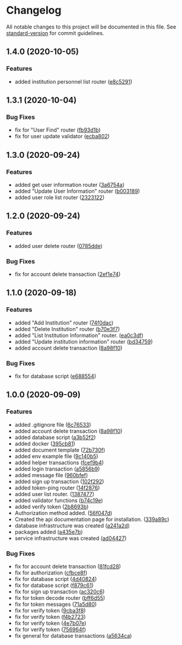 # Changelog

All notable changes to this project will be documented in this file. See [standard-version](https://github.com/conventional-changelog/standard-version) for commit guidelines.

## 1.4.0 (2020-10-05)


### Features

* added institution personnel list router ([e8c5291](https://github.com/ismetkizgin/STA-Serve/commit/e8c5291fce703e20b164df98d1ded4b673d42d49))

## 1.3.1 (2020-10-04)


### Bug Fixes

* fix for "User Find" router ([fb93d1b](https://github.com/ismetkizgin/STA-Serve/commit/fb93d1b26b83a9d9970afa97b7b0b4543f403873))
* fix for user update validator ([ecba802](https://github.com/ismetkizgin/STA-Serve/commit/ecba802c7301670193ec5576ab968da86f7514ef))

## 1.3.0 (2020-09-24)

### Features

- added get user information router ([3a6754a](https://github.com/ismetkizgin/STA-Serve/commit/3a6754a5d14d3f37ff65e6450b05dbb08fb3c29a))
- added "Update User Information" router ([b003189](https://github.com/ismetkizgin/STA-Serve/commit/b0031899270cb3df731a753a6c04d124ff1d0803))
- added user role list router ([2323122](https://github.com/ismetkizgin/STA-Serve/commit/23231221396211734d80c9d2fdbf98c8e9464196))

## 1.2.0 (2020-09-24)

### Features

- added user delete router ([0785dde](https://github.com/ismetkizgin/STA-Serve/commit/0785dde05231c6c1d2b14be19ad75c3b6913235e))

### Bug Fixes

- fix for account delete transaction ([2ef1e74](https://github.com/ismetkizgin/STA-Serve/commit/2ef1e7453cf20f8e88f4dea17c30b5339b242173))

## 1.1.0 (2020-09-18)

### Features

- added "Add Institution" router ([74f0dac](https://github.com/ismetkizgin/STA-Serve/commit/74f0dac05718444ab0a9c77fcc212e03a4f0481f))
- added "Delete Institution" router ([b70e3f7](https://github.com/ismetkizgin/STA-Serve/commit/b70e3f767ac93edad38ae2492f2405ae416fc4ba))
- added "List Institution Information" router. ([ea0c3df](https://github.com/ismetkizgin/STA-Serve/commit/ea0c3df70be117a37b84b4cd6b1307b18782003c))
- added "Update institution information" router ([bd34759](https://github.com/ismetkizgin/STA-Serve/commit/bd34759b85037ccae22367565857879f07b0d936))
- added account delete transaction ([8a98f10](https://github.com/ismetkizgin/STA-Serve/commit/8a98f1039040b4e5c7aefa546dcd6d1c6ebaff19))

### Bug Fixes

- fix for database script ([e688554](https://github.com/ismetkizgin/STA-Serve/commit/e6885548d4c180a3f972206d74c8ce4cdab2f985))

## 1.0.0 (2020-09-09)

### Features

- added .gitignore file ([6c76533](https://github.com/ismetkizgin/STA-Serve/commit/6c76533149d629aec197df7a3ab711bc14015321))
- added account delete transaction ([8a98f10](https://github.com/ismetkizgin/STA-Serve/commit/8a98f1039040b4e5c7aefa546dcd6d1c6ebaff19))
- added database script ([a3b52f2](https://github.com/ismetkizgin/STA-Serve/commit/a3b52f2bc47611d8cf5660b30b189dcfb60d4c68))
- added docker ([395cb81](https://github.com/ismetkizgin/STA-Serve/commit/395cb8107d0c24e6d8310483f4972aebfc93c1eb))
- added document template ([72b730f](https://github.com/ismetkizgin/STA-Serve/commit/72b730fc33bb9c67ac70d6ef494f48574c914d8f))
- added env example file ([9c140b5](https://github.com/ismetkizgin/STA-Serve/commit/9c140b5fec81d0d748b7ca0da3b8e334fcb2ac6e))
- added helper transactions ([fcef9b4](https://github.com/ismetkizgin/STA-Serve/commit/fcef9b4fecd50f0c3d53dbe31cd89e7efd1dd9c2))
- added login transaction ([a5856b9](https://github.com/ismetkizgin/STA-Serve/commit/a5856b99997781a2db33985d6fb77eff27c321cf))
- added message file ([960bfef](https://github.com/ismetkizgin/STA-Serve/commit/960bfef12f8e2188185573bdf7f4821ce8ced1e7))
- added sign up transaction ([102f292](https://github.com/ismetkizgin/STA-Serve/commit/102f292539d3526efbfd05547ca8aaee2fd9a2b9))
- added token-ping router ([14f2876](https://github.com/ismetkizgin/STA-Serve/commit/14f287680a824e085becfc3bf1095ecbab93da50))
- added user list router. ([1387477](https://github.com/ismetkizgin/STA-Serve/commit/1387477cff6ce5c5c4e497d54ff2dbaa7297e4b8))
- added validator functions ([b74c19e](https://github.com/ismetkizgin/STA-Serve/commit/b74c19e24ba162fbafe10334b5c080e8996c739e))
- added verify token ([2b8693b](https://github.com/ismetkizgin/STA-Serve/commit/2b8693b37f53b5e10e6528e1fc6633d715d8015a))
- Authorization method added. ([56f047d](https://github.com/ismetkizgin/STA-Serve/commit/56f047dcef25a5f1a1189a424f2da966502f4baa))
- Created the api documentation page for installation. ([339a89c](https://github.com/ismetkizgin/STA-Serve/commit/339a89c3e9b2206bdd2e2e1dc14b9b81fcdd6d60))
- database infrastructure was created ([a241a2d](https://github.com/ismetkizgin/STA-Serve/commit/a241a2dc97748a53d2d45d29e236d356c836d2dd))
- packages added ([a435e7b](https://github.com/ismetkizgin/STA-Serve/commit/a435e7bdc3abae2a40f328a4acc1bf74b3e03f99))
- service infrastructure was created ([ad04427](https://github.com/ismetkizgin/STA-Serve/commit/ad0442785e8edf9f5acc215a9cb77d83c8f6f090))

### Bug Fixes

- fix for account delete transaction ([81fcd28](https://github.com/ismetkizgin/STA-Serve/commit/81fcd28845cbb2e2ebcee6c445c49a0265b2ca69))
- fix for authorization ([cfbce8f](https://github.com/ismetkizgin/STA-Serve/commit/cfbce8f872ec0eecb6894aaa53e278335b8b3731))
- fix for database script ([4d40824](https://github.com/ismetkizgin/STA-Serve/commit/4d40824f891448756a03176b953d9878c5da7de2))
- fix for database script ([f879c61](https://github.com/ismetkizgin/STA-Serve/commit/f879c6111696c2835f54ee8e40c0d0b517e21703))
- fix for sign up transaction ([ac320c6](https://github.com/ismetkizgin/STA-Serve/commit/ac320c69c63e3f765aa04ed031049baeb81e2a01))
- fix for token decode router ([bff6d55](https://github.com/ismetkizgin/STA-Serve/commit/bff6d5553aeb9b9e6ebde688499d3cdb41fab8a5))
- fix for token messages ([71a5d80](https://github.com/ismetkizgin/STA-Serve/commit/71a5d8008ca8ce6a86bd4fcaf389ddbec0fe8edd))
- fix for verify token ([9cba3f8](https://github.com/ismetkizgin/STA-Serve/commit/9cba3f807cbdb24f8331dbd3284db835eca3b216))
- fix for verify token ([f4b2723](https://github.com/ismetkizgin/STA-Serve/commit/f4b2723f5173e8ff4bd075ec2fbd35da12408266))
- fix for verify token ([4e7b07e](https://github.com/ismetkizgin/STA-Serve/commit/4e7b07e783274569e67b72da5680fd7972ad4943))
- fix for verify token ([756964f](https://github.com/ismetkizgin/STA-Serve/commit/756964fb510ed493f30c41fe65431682c89a7d66))
- fix general for database transactions ([a5634ca](https://github.com/ismetkizgin/STA-Serve/commit/a5634ca5bbe04c44cdf1b209563453dd7372bd25))
